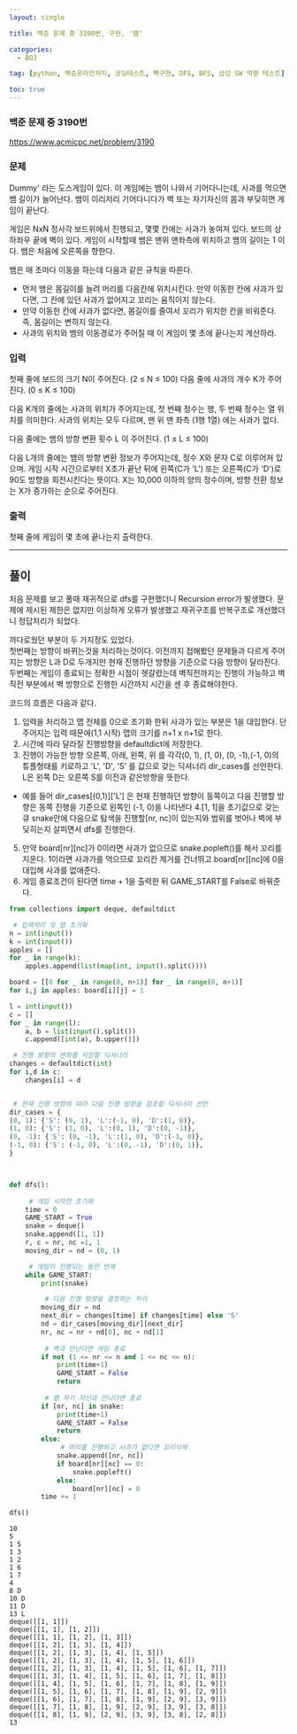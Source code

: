 ```yaml
---
layout: single

title: 백준 문제 중 3190번, 구현, '뱀'

categories:
  - BOJ

tag: [python, 백준온라인저지, 코딩테스트, 빡구현, DFS, BFS, 삼성 SW 역량 테스트]

toc: true
---
```


### 백준 문제 중 3190번
<a>https://www.acmicpc.net/problem/3190</a>

### 문제

Dummy' 라는 도스게임이 있다. 이 게임에는 뱀이 나와서 기어다니는데, 사과를 먹으면 뱀 길이가 늘어난다. 뱀이 이리저리 기어다니다가 벽 또는 자기자신의 몸과 부딪히면 게임이 끝난다.

게임은 NxN 정사각 보드위에서 진행되고, 몇몇 칸에는 사과가 놓여져 있다. 보드의 상하좌우 끝에 벽이 있다. 게임이 시작할때 뱀은 맨위 맨좌측에 위치하고 뱀의 길이는 1 이다. 뱀은 처음에 오른쪽을 향한다.

뱀은 매 초마다 이동을 하는데 다음과 같은 규칙을 따른다.

+ 먼저 뱀은 몸길이를 늘려 머리를 다음칸에 위치시킨다.
만약 이동한 칸에 사과가 있다면, 그 칸에 있던 사과가 없어지고 꼬리는 움직이지 않는다.
+ 만약 이동한 칸에 사과가 없다면, 몸길이를 줄여서 꼬리가 위치한 칸을 비워준다. 즉, 몸길이는 변하지 않는다.
+ 사과의 위치와 뱀의 이동경로가 주어질 때 이 게임이 몇 초에 끝나는지 계산하라.

### 입력

첫째 줄에 보드의 크기 N이 주어진다. (2 ≤ N ≤ 100) 다음 줄에 사과의 개수 K가 주어진다. (0 ≤ K ≤ 100)

다음 K개의 줄에는 사과의 위치가 주어지는데, 첫 번째 정수는 행, 두 번째 정수는 열 위치를 의미한다. 사과의 위치는 모두 다르며, 맨 위 맨 좌측 (1행 1열) 에는 사과가 없다.

다음 줄에는 뱀의 방향 변환 횟수 L 이 주어진다. (1 ≤ L ≤ 100)

다음 L개의 줄에는 뱀의 방향 변환 정보가 주어지는데,  정수 X와 문자 C로 이루어져 있으며. 게임 시작 시간으로부터 X초가 끝난 뒤에 왼쪽(C가 'L') 또는 오른쪽(C가 'D')로 90도 방향을 회전시킨다는 뜻이다. X는 10,000 이하의 양의 정수이며, 방향 전환 정보는 X가 증가하는 순으로 주어진다.

### 출력

첫째 줄에 게임이 몇 초에 끝나는지 출력한다.

---

## 풀이

처음 문제를 보고 풀때 재귀적으로 dfs를 구현했더니 Recursion error가 발생했다. 문제에 제시된 제한은 없지만 이상하게 오류가 발생했고 재귀구조를 반복구조로 개선했더니 정답처리가 되었다.

까다로웠던 부분이 두 가지정도 있었다.   
첫번째는 방향이 바뀌는것을 처리하는것이다. 이전까지 접해봤던 문제들과 다르게 주어지는 방향은 L과 D로 두개지만 현재 진행하던 방향을 기준으로 다음 방향이 달라진다.  
  두번째는 게임이 종료되는 정확한 시점이 헷갈렸는데 벽직전까지는 진행이 가능하고 벽 직전 부분에서 벽 방향으로 진행한 시간까지 시간을 센 후 종료해야한다.

코드의 흐름은 다음과 같다.  

1. 입력을 처리하고 맵 전체를 0으로 초기화 한뒤 사과가 있는 부분은 1을 대입한다. 단 주어지는 입력 때문에(1,1 시작) 맵의 크기를 n+1 x n+1로 한다.
2. 시간에 따라 달라질 진행방향을 defaultdict에 저장한다.  
3. 진행이 가능한 방향 오른쪽, 아래, 왼쪽, 위 를 각각(0, 1), (1, 0), (0, -1),(-1, 0)의 튜플형태를 키로하고 'L', 'D', 'S' 를 값으로 갖는 딕셔너리 dir_cases를 선언한다. L은 왼쪽 D는 오른쪽 S를 이전과 같은방향을 뜻한다.  
 + 예를 들어 dir_cases[(0,1)]['L'] 은 현재 진행하던 방향이 동쪽이고 다음 진행할 방향은 동쪽 진행을 기준으로 왼쪽인 (-1, 0)을 나타낸다
4.[1, 1]을 초기값으로 갖는 큐 snake안에 다음으로 탐색을 진행할[nr, nc]이 있는지와 범위를 벗어나 벽에 부딪히는지 살피면서 dfs를 진행한다.
5. 만약 board[nr][nc]가 0이라면 사과가 없으므로 snake.popleft()를 해서 꼬리를 지운다. 1이라면 사과가를 먹으므로 꼬리칸 제거를 건너뛰고 board[nr][nc]에 0을 대입해 사과를 없애준다.
6. 게임 종료조건이 된다면 time + 1을 출력한 뒤 GAME_START를 False로 바꿔준다.


```python
from collections import deque, defaultdict

 # 입력처리 및 맵 초기화
n = int(input())
k = int(input())
apples = []
for _ in range(k):
    apples.append(list(map(int, input().split())))

board = [[0 for _ in range(0, n+1)] for _ in range(0, n+1)]
for i,j in apples: board[i][j] = 1

l = int(input())
c = []
for _ in range(l):
    a, b = list(input().split())
    c.append([int(a), b.upper()])

 # 진행 방향의 변화를 저장할 딕셔너리
changes = defaultdict(int)
for i,d in c:
    changes[i] = d


 # 현재 진행 방향에 따라 다음 진행 방향을 참조할 딕셔너리 선언
dir_cases = {
(0, 1): {'S': (0, 1), 'L':(-1, 0), 'D':(1, 0)},
(1, 0): {'S': (1, 0), 'L':(0, 1), 'D':(0, -1)},
(0, -1): {'S': (0, -1), 'L':(1, 0), 'D':(-1, 0)},
(-1, 0): {'S': (-1, 0), 'L':(0, -1), 'D':(0, 1)},
}



def dfs():
  
     # 게임 시작전 초기화
    time = 0
    GAME_START = True
    snake = deque()
    snake.append([1, 1])
    r, c = nr, nc =1, 1
    moving_dir = nd = (0, 1)

     # 게임이 진행되는 동안 반복
    while GAME_START:
        print(snake)

         # 다음 진행 방향을 결정하는 처리
        moving_dir = nd
        next_dir = changes[time] if changes[time] else 'S'
        nd = dir_cases[moving_dir][next_dir]
        nr, nc = nr + nd[0], nc + nd[1]
       
         # 벽과 만난다면 게임 종료 
        if not (1 <= nr <= n and 1 <= nc <= n):
            print(time+1)
            GAME_START = False
            return
   
         # 뱀 자기 자신과 만나다면 종료    
        if [nr, nc] in snake:
            print(time+1)
            GAME_START = False
            return
        else:
             # 머리를 진행하고 사과가 없다면 꼬리삭제
            snake.append([nr, nc])
            if board[nr][nc] == 0:
                snake.popleft()   
            else:
                board[nr][nc] = 0
        time += 1

dfs()
```

    10
    5
    1 5
    1 3
    1 2
    1 6
    1 7
    4
    8 D
    10 D
    11 D
    13 L
    deque([[1, 1]])
    deque([[1, 1], [1, 2]])
    deque([[1, 1], [1, 2], [1, 3]])
    deque([[1, 2], [1, 3], [1, 4]])
    deque([[1, 2], [1, 3], [1, 4], [1, 5]])
    deque([[1, 2], [1, 3], [1, 4], [1, 5], [1, 6]])
    deque([[1, 2], [1, 3], [1, 4], [1, 5], [1, 6], [1, 7]])
    deque([[1, 3], [1, 4], [1, 5], [1, 6], [1, 7], [1, 8]])
    deque([[1, 4], [1, 5], [1, 6], [1, 7], [1, 8], [1, 9]])
    deque([[1, 5], [1, 6], [1, 7], [1, 8], [1, 9], [2, 9]])
    deque([[1, 6], [1, 7], [1, 8], [1, 9], [2, 9], [3, 9]])
    deque([[1, 7], [1, 8], [1, 9], [2, 9], [3, 9], [3, 8]])
    deque([[1, 8], [1, 9], [2, 9], [3, 9], [3, 8], [2, 8]])
    13

